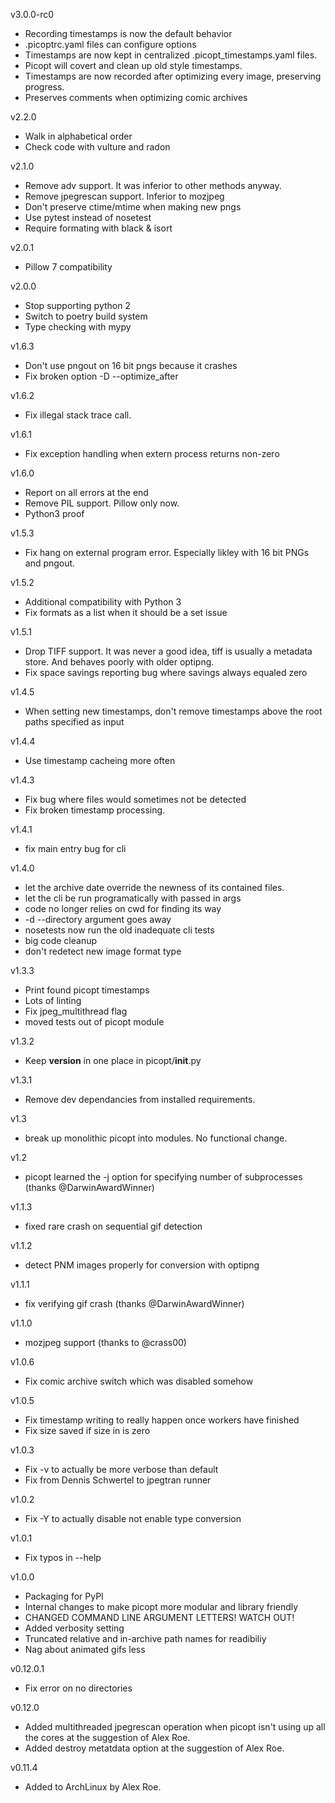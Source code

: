 v3.0.0-rc0

- Recording timestamps is now the default behavior
- .picoptrc.yaml files can configure options
- Timestamps are now kept in centralized .picopt_timestamps.yaml files.
- Picopt will covert and clean up old style timestamps.
- Timestamps are now recorded after optimizing every image, preserving progress.
- Preserves comments when optimizing comic archives

v2.2.0

- Walk in alphabetical order
- Check code with vulture and radon

v2.1.0

- Remove adv support. It was inferior to other methods anyway.
- Remove jpegrescan support. Inferior to mozjpeg
- Don't preserve ctime/mtime when making new pngs
- Use pytest instead of nosetest
- Require formating with black & isort

v2.0.1

- Pillow 7 compatibility

v2.0.0

- Stop supporting python 2
- Switch to poetry build system
- Type checking with mypy

v1.6.3

- Don't use pngout on 16 bit pngs because it crashes
- Fix broken option -D --optimize_after

v1.6.2

- Fix illegal stack trace call.

v1.6.1

- Fix exception handling when extern process returns non-zero

v1.6.0

- Report on all errors at the end
- Remove PIL support. Pillow only now.
- Python3 proof

v1.5.3

- Fix hang on external program error. Especially likley with 16 bit PNGs and pngout.

v1.5.2

- Additional compatibility with Python 3
- Fix formats as a list when it should be a set issue

v1.5.1

- Drop TIFF support. It was never a good idea, tiff is usually a metadata store. And behaves poorly with older optipng.
- Fix space savings reporting bug where savings always equaled zero

v1.4.5

- When setting new timestamps, don't remove timestamps above the root paths specified as input

v1.4.4

- Use timestamp cacheing more often

v1.4.3

- Fix bug where files would sometimes not be detected
- Fix broken timestamp processing.

v1.4.1

- fix main entry bug for cli

v1.4.0

- let the archive date override the newness of its contained files.
- let the cli be run programatically with passed in args
- code no longer relies on cwd for finding its way
- -d --directory argument goes away
- nosetests now run the old inadequate cli tests
- big code cleanup
- don't redetect new image format type

v1.3.3

- Print found picopt timestamps
- Lots of linting
- Fix jpeg_multithread flag
- moved tests out of picopt module

v1.3.2

- Keep **version** in one place in picopt/**init**.py

v1.3.1

- Remove dev dependancies from installed requirements.

v1.3

- break up monolithic picopt into modules. No functional change.

v1.2

- picopt learned the -j option for specifying number of subprocesses (thanks @DarwinAwardWinner)

v1.1.3

- fixed rare crash on sequential gif detection

v1.1.2

- detect PNM images properly for conversion with optipng

v1.1.1

- fix verifying gif crash (thanks @DarwinAwardWinner)

v1.1.0

- mozjpeg support (thanks to @crass00)

v1.0.6

- Fix comic archive switch which was disabled somehow

v1.0.5

- Fix timestamp writing to really happen once workers have finished
- Fix size saved if size in is zero

v1.0.3

- Fix -v to actually be more verbose than default
- Fix from Dennis Schwertel to jpegtran runner

v1.0.2

- Fix -Y to actually disable not enable type conversion

v1.0.1

- Fix typos in --help

v1.0.0

- Packaging for PyPI
- Internal changes to make picopt more modular and library friendly
- CHANGED COMMAND LINE ARGUMENT LETTERS! WATCH OUT!
- Added verbosity setting
- Truncated relative and in-archive path names for readibiliy
- Nag about animated gifs less

v0.12.0.1

- Fix error on no directories

v0.12.0

- Added multithreaded jpegrescan operation when picopt isn't using up all the cores at the suggestion of Alex Roe.
- Added destroy metatdata option at the suggestion of Alex Roe.

v0.11.4

- Added to ArchLinux by Alex Roe.
